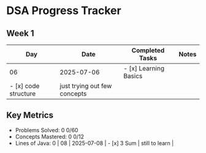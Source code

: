 # DSA Progress Tracker

## Week 1
| Day | Date       | Completed Tasks                     | Notes                 |
|-----|------------|-------------------------------------|-----------------------|
| 06 | 2025-07-06 | - [x] Learning Basics
- [x] code structure | just trying out few concepts |

## Key Metrics
- Problems Solved: 0
0/60
- Concepts Mastered: 0
0/12
- Lines of Java: 0
| 08 | 2025-07-08 | - [x] 3 Sum | still to learn |
